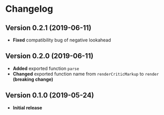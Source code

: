 # Changelog

## Version 0.2.1 (2019-06-11)

- **Fixed** compatibility bug of negative lookahead

## Version 0.2.0 (2019-06-11)

- **Added** exported function `parse`
- **Changed** exported function name from `renderCriticMarkup` to `render` **(breaking change)**

## Version 0.1.0 (2019-05-24)

- **Initial release**